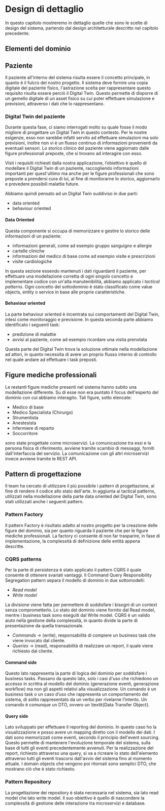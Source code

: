 # Design di dettaglio
In questo capitolo mostreremo in dettaglio quelle che sono le scelte di design del sistema, partendo dal design architetturale descritto nel capitolo precedente.

## Elementi del dominio
## Paziente

Il paziente all'interno del sistema risulta essere il concetto principale, in quanto è il fulcro del nostro progetto.
Il sistema deve fornire una copia digitale del paziente fisico, l'astrazione scelta per rappresentare questo requisito risulta essere perciò il Digital Twin. Questo permette di disporre di un gemello digitale di un asset fisico su cui poter effettuare simulazione e previsioni, attraverso i dati che lo rappresentano.

### Digital Twin del paziente
Durante questa fase, ci siamo interrogati molto su quale fosse il modo migliore di progettare un Digital Twin in questo contesto. Per le nostre esigenze, esso non sarebbe infatti servito ad effettuare simulazioni ma solo previsioni, inoltre non vi è un flusso continuo di informazioni provenienti da eventuali sensori. Lo storico clinico del paziente viene aggiornato dalle figure professionali preposte, che si trovano ad interagire con esso.

Visti i requisiti richiesti dalla nostra applicazione, l’obiettivo è quello di modellare il Digital Twin di un paziente, raccogliendo informazioni importanti per quest'ultimo ma anche per le figure professionali che sono preposte a prendersi cura di lui, al fine di monitorarne lo storico, aggiornarlo e prevedere possibili malattie future.

Abbiamo quindi pensato ad un Digital Twin suddiviso in due parti:
- data oriented
- behaviour oriented

#### Data Oriented
Questa componente si occupa di memorizzare e gestire lo storico delle informazioni di un paziente:
- informazioni generali, come ad esempio gruppo sanguigno e allergie
- cartelle cliniche
- informazioni del medico di base come ad esempio visite e prescrizioni
- visite cardiologiche

In questa sezione essendo mantenuti i dati riguardanti il paziente, per effettuare una modellazione corretta di ogni singolo concetto e implementare codice con un'alta manutenibilità, abbiamo applicato i *tactical patterns*.
Ogni concetto del sottodominio è stato classificato come value objects, entity o service in base alle proprie caratteristiche.

#### Behaviour oriented
La parte behaviour oriented è incentrata sui comportamenti del Digital Twin, intesi come monitoraggio e previsione. In questa seconda parte abbiamo identificato i seguenti task:
- predizione di malattie
- avvisi al paziente, come ad esempio ricordare una visita prenotata

Questa parte del Digital Twin trova la soluzione ottimale nella modellazione ad attori, in quanto necessita di avere un proprio flusso interno di controllo nel quale andare ad effettuare i task preposti.




## Figure mediche professionali
Le restanti figure mediche presenti nel sistema hanno subito una modellazione differente. Su di esse non era puntato il focus dell'esperto del dominio con cui abbiamo interagito.
Tali figure, sotto elencate:
- Medico di base
- Medico Specialista (Chirurgo)
- Strumentista
- Anestesista
- Infermiere di reparto
- Soccorritore

sono state progettate come microservizi.
La comunicazione tra essi e la persona fisica di riferimento, avviene tramite scambio di messaggi, forniti dall'interfaccia del servizio. La comunicazione con gli altri microservizi invece avviene tramite le REST API.



## Pattern di progettazione
Il team ha cercato di utilizzare il più possibile i pattern di progettazione, al fine di rendere il codice allo stato dell'arte. In aggiunta ai tactical patterns, utilizzati nella modellazione della parte data oriented del Digital Twin, sono stati utilizzati anche i seguenti pattern.

### Pattern Factory
Il pattern Factory è risultato adatto al nostro progetto per la creazione delle figure del dominio, sia per quanto riguarda il paziente che per le figure mediche professionali.
La factory ci consente di non far trasparire, in fase di implementazione, la complessità di definizione delle entità appena descritte.

### CQRS patterns
Per la parte di persistenza è stato applicato il pattern CQRS il quale consente di ottenere svariati vantaggi.
Il Command Query Responsibility Segregation pattern separa il modello di dominio in due sottomodelli:
- *Read model*
- *Write model*

La divisione viene fatta per permettere di soddisfare i bisogni di un context senza comprometterlo. Lo stato del dominio viene fornito dal Read model, mentre i business task sono eseguiti dal Write model.
CQRS è un valido aiuto nella gestione della complessità, in quanto divide la parte di presentazione da quella transazionale.
- *Commands* → (write), responsabilità di compiere un business task che viene invocato dal cliente.
- *Queries* → (read), responsabilità di realizzare un report, il quale viene richiesto dal cliente.

#### Command side
Questo lato rappresenta la parte di logica del dominio per soddisfare i business tasks.
Passano da questo lato, solo i casi d'uso che richiedono un accesso in scrittra al modello del dominio (generazione eventi, generazione workflow) ma non gli aspetti relativi alla visualizzazione. Un comando è un business task o un caso d’uso che rappresenta un comportamento del sistema, di solito rappresentato da un verbo per rivelarne l’intento. Un comando è comunque un DTO, ovvero un \textit{Data Transfer Object}. 

#### Query side
Lato sviluppato per effettuare il reporting del dominio. In questo caso ho la visualizzazione e posso avere un mapping diretto con il modello dei dati.
I dati sono memorizzati come eventi, secondo il principio dell'event sourcing.
Questo permette di mantenere l'evoluzione temporale del sistema, sulla base di tutti gli eventi precedentemente avvenuti.
Per la realizzazione del report, richiesto attraverso una query, si va a ricreare lo stato dell'elemento attraverso tutti gli eventi trascorsi dall'avvio del sistema fino al momento attuale.
I domain objects che vengono poi ritornati sono semplici DTO, che mostrano ciò che è stato richiesto.

### Pattern Repository
La progettazione dei repository è stata necessaria nel sistema, sia lato read model che lato write model. Il suo obiettivo è quello di nascondere la complessità di gestione delle interazione tra microservizi e database.
